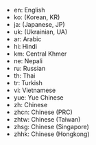 - en: English
- ko: (Korean, KR)
- ja: (Japanese, JP)
- uk: (Ukrainian, UA)
- ar: Arabic
- hi: Hindi
- km: Central Khmer
- ne: Nepali
- ru: Russian
- th: Thai
- tr: Turkish
- vi: Vietnamese
- yue: Yue Chinese
- zh: Chinese
- zhcn: Chinese (PRC)
- zhtw: Chinese (Taiwan)
- zhsg: Chinese (Singapore)
- zhhk: Chinese (Hongkong)